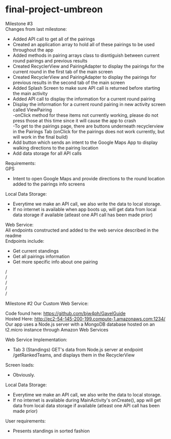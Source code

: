 # final-project-umbreon
Milestone #3  
Changes from last milestone:
- Added API call to get all of the pairings  
- Created an application array to hold all of these pairings to be used throughout the app  
- Added methods in pairing arrays class to disntiguish between current round pairings and previous results  
- Created RecyclerView and PairingAdapter to display the pairings for the current round in the first tab of the main screen  
- Created RecyclerView and PairingAdapter to display the pairings for previous results in the second tab of the main screen  
- Added Splash Screen to make sure API call is returned before starting the main activity  
- Added API call to display the information for a current round pairing  
- Display the information for a current round pairing in new activity screen called ViewPairing  
	-onClick method for these items not currently working, please do not press those at this time since it will cause the app to crash  
	-To get to the pairings page, there are buttons underneath recyclerview in the Pairings Tab (onClick for the pairings does not work currently, but will work in the final build)  
- Add button which sends an intent to the Google Maps App to display walking directions to the pairing location  
- Add data storage for all API calls  


Requirements:  
GPS  
- Intent to open Google Maps and provide directions to the round location added to the pairings info screens

Local Data Storage:
- Everytime we make an API call, we also write the data to local storage.
- If no internet is available when app boots up, will get data from local data storage if available (atleast one API call has been made prior)

Web Service:  
All endpoints constructed and added to the web service described in the readme  
Endpoints include:  
- Get current standings
- Get all pairings information
- Get more specific info about one pairing  

/  
/  
/  
/  
/  

Milestone #2
Our Custom Web Service:

Code found here: https://github.com/bjw4ph/GavelGuide  
Hosted Here: http://ec2-54-145-200-199.compute-1.amazonaws.com:1234/   
Our app uses a Node.js server with a MongoDB database hosted on an t2.micro instance through Amazon Web Services  

Web Service Implementation: 
- Tab 3 (Standings) GET's data from Node.js server at endpoint /getRankedTeams, and displays them in the RecyclerView

Screen loads:  
- Obviously.

Local Data Storage:  
- Everytime we make an API call, we also write the data to local storage.  
- If no internet is available during MainActivity's onCreate(), app will get data from local data storage if available (atleast one API call has been made prior)

User requirements:
- Presents standings in sorted fashion
